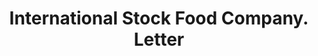 ---
doi: 10.7916/D86D7516
date_other: '1908'
date_other_textual: '1908'
form: correspondence
genre:
- Letters (correspondence)
name:
- International Stock Food Company
object_in_context_url: https://biggert.cul.columbia.edu/items/view/ave_biggert_00648
subject_hierarchical_geographic:
- Minneapolis, Minnesota, United States
subject_name:
- International Stock Food Company
title: International Stock Food Company. Letter
sort_title: International Stock Food Company. Letter
call_number: ave_biggert_00648
coordinates:
- 44.983333333333334,-93.26666666666667
pid: ave_biggert_00648
identifiers: ave_biggert_00648
permalink: /biggert/ave_biggert_00648/
layout: iiif-image-page
---